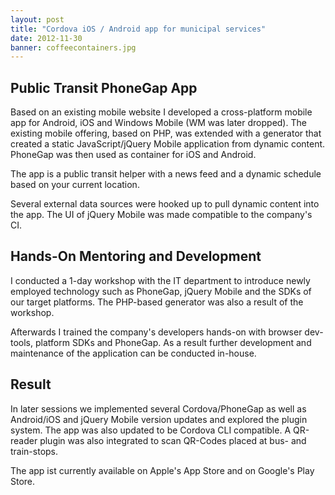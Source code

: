 ```yaml
---
layout: post
title: "Cordova iOS / Android app for municipal services"
date: 2012-11-30
banner: coffeecontainers.jpg
---
```


## Public Transit PhoneGap App

Based on an existing mobile website I developed a cross-platform mobile app for Android, iOS and Windows Mobile (WM was later dropped).
The existing mobile offering, based on PHP, was extended with a generator that created a static JavaScript/jQuery Mobile application from dynamic content.
PhoneGap was then used as container for iOS and Android.

The app is a public transit helper with a news feed and a dynamic schedule based on your current location.

Several external data sources were hooked up to pull dynamic content into the app.
The UI of jQuery Mobile was made compatible to the company's CI.

## Hands-On Mentoring and Development 

I conducted a 1-day workshop with the IT department to introduce newly employed technology such as PhoneGap, jQuery Mobile and the SDKs of our target platforms. 
The PHP-based generator was also a result of the workshop. 

Afterwards I trained the company's developers hands-on with browser dev-tools, platform SDKs and PhoneGap.
As a result further development and maintenance of the application can be conducted in-house.

## Result

In later sessions we implemented several Cordova/PhoneGap as well as Android/iOS and jQuery Mobile version updates and explored the plugin system. 
The app was also updated to be Cordova CLI compatible.
A QR-reader plugin was also integrated to scan QR-Codes placed at bus- and train-stops.

The app ist currently available on Apple's App Store and on Google's Play Store.
